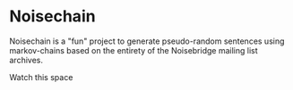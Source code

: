 # Noisechain

Noisechain is a "fun" project to generate pseudo-random sentences using markov-chains based on the entirety of the Noisebridge mailing list archives.

Watch this space

